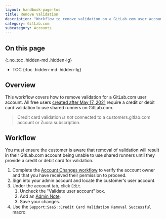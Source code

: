 ```yaml
---
layout: handbook-page-toc
title: Remove Validation
description: "Workflow to remove validation on a GitLab.com user account"
category: GitLab.com
subcategory: Accounts
---
```


## On this page
{:.no_toc .hidden-md .hidden-lg}

- TOC
{:toc .hidden-md .hidden-lg}

## Overview

This workflow covers how to remove validation for a GitLab.com user account. All free users [created after May 17, 2021](https://about.gitlab.com/blog/2021/05/17/prevent-crypto-mining-abuse/) require a credit or debit card validation to use shared runners on GitLab.com. 

> Credit card validation *is not* connected to a customers.gitlab.com account or Zuora subscription.

## Workflow

You must ensure the customer is aware that removal of validation will result in their GitLab.com account being unable to use shared runners until they provide a credit or debit card for validation.

1. Complete the [Account Changes workflow](account_changes.html) to verify the account owner and that you have received their permission to proceed.
2. Sign into your admin account and locate the customer's user account.
3. Under the account tab, click `Edit`.
    1. Uncheck the "Validate user account" box.
    1. Add an [Admin Note](admin_note.html).
    1. Save your changes.
4. Use the `Support:SaaS::Credit Card Validation Removal Successful` macro.
